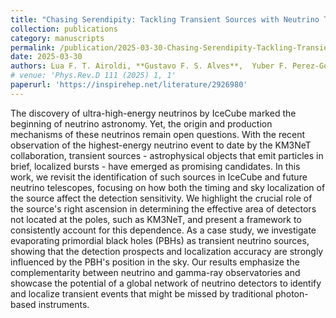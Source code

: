 ```yaml
---
title: "Chasing Serendipity: Tackling Transient Sources with Neutrino Telescopes"
collection: publications
category: manuscripts
permalink: /publication/2025-03-30-Chasing-Serendipity-Tackling-Transient-Sources-with-Neutrino-Telescopes
date: 2025-03-30
authors: Lua F. T. Airoldi, **Gustavo F. S. Alves**,  Yuber F. Perez-Gonzalez, Gabriel M. Salla, Renata Zukanovich Funchal
# venue: 'Phys.Rev.D 111 (2025) 1, 1'
paperurl: 'https://inspirehep.net/literature/2926980'
---
```


The discovery of ultra-high-energy neutrinos by IceCube marked the beginning of neutrino astronomy. Yet, the origin and production mechanisms of these neutrinos remain open questions. With the recent observation of the highest-energy neutrino event to date by the KM3NeT collaboration, transient sources - astrophysical objects that emit particles in brief, localized bursts - have emerged as promising candidates. In this work, we revisit the identification of such sources in IceCube and future neutrino telescopes, focusing on how both the timing and sky localization of the source affect the detection sensitivity. We highlight the crucial role of the source's right ascension in determining the effective area of detectors not located at the poles, such as KM3NeT, and present a framework to consistently account for this dependence. As a case study, we investigate evaporating primordial black holes (PBHs) as transient neutrino sources, showing that the detection prospects and localization accuracy are strongly influenced by the PBH's position in the sky. Our results emphasize the complementarity between neutrino and gamma-ray observatories and showcase the potential of a global network of neutrino detectors to identify and localize transient events that might be missed by traditional photon-based instruments.